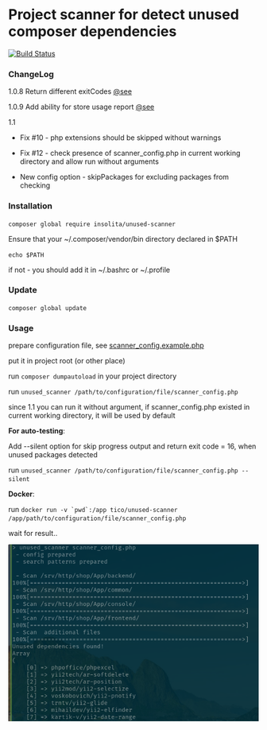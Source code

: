 # Project scanner for detect unused composer dependencies

[![Build Status](https://travis-ci.org/Insolita/unused-scanner.svg?branch=master)](https://travis-ci.org/Insolita/unused-scanner)

### ChangeLog

1.0.8 Return different exitCodes [@see](https://github.com/Insolita/unused-scanner/blob/master/Lib/Runner.php#L18)

1.0.9 Add ability for store usage report [@see](https://github.com/Insolita/unused-scanner/blob/master/scanner_config.example.php#L51)

1.1
   - Fix #10 - php extensions should be skipped without warnings

   - Fix #12 - check presence of scanner_config.php in current working directory and allow run without arguments

   - New config option - skipPackages for excluding packages from checking

### Installation

`composer global require insolita/unused-scanner`

Ensure that your ~/.composer/vendor/bin directory declared in $PATH

`echo $PATH`

if not - you should add it in ~/.bashrc or ~/.profile

### Update

`composer global update`

### Usage

prepare configuration file, see [scanner_config.example.php](scanner_config.example.php)

put it in project root (or other place)

run `composer dumpautoload` in your project directory

run `unused_scanner /path/to/configuration/file/scanner_config.php`

since 1.1 you can run it without  argument, if scanner_config.php existed in current working directory, it will be used
by default

**For auto-testing**:

Add --silent option for skip progress output and return exit code = 16, when unused packages detected

run `unused_scanner /path/to/configuration/file/scanner_config.php --silent`

**Docker**:

 run ```docker run -v `pwd`:/app tico/unused-scanner /app/path/to/configuration/file/scanner_config.php```

wait for result..

![Demo screenshot](unused.png)
